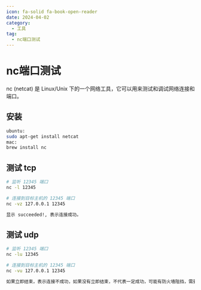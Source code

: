 ```yaml
---
icon: fa-solid fa-book-open-reader
date: 2024-04-02
category:
  - 工具
tag:
  - nc端口测试
---
```

# nc端口测试

nc (netcat) 是 Linux/Unix 下的一个网络工具，它可以用来测试和调试网络连接和端口。

## 安装

```bash
ubuntu: 
sudo apt-get install netcat
mac: 
brew install nc
```

## 测试 tcp

```bash
# 监听 12345 端口
nc -l 12345

# 连接到目标主机的 12345 端口
nc -vz 127.0.0.1 12345

显示 succeeded!, 表示连接成功。
```


## 测试 udp

```bash
# 监听 12345 端口
nc -lu 12345

# 连接到目标主机的 12345 端口
nc -vu 127.0.0.1 12345

如果立即结束，表示连接不成功，如果没有立即结束，不代表一定成功，可能有防火墙阻挡，需要在目标端使用tcpdump进行判断

```